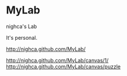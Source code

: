 MyLab
=====

nighca's Lab

It's personal.

http://nighca.github.com/MyLab/

http://nighca.github.com/MyLab/canvas/1/
http://nighca.github.com/MyLab/canvas/puzzle